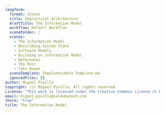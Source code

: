 ```yaml
---
longform:
  format: scenes
  title: Impractical Architecture
  draftTitle: The Information Model
  workflow: Default Workflow
  sceneFolder: /
  scenes:
    - The Information Model
    - Describing System State
    - Software Models
    - Building an Information Model
    - References
    - The Rest
    - Take Aways
  sceneTemplate: Templates/Note Template.md
  ignoredFiles: []
author: Miguel Pinilla
Copyright: (c) Miguel Pinilla, All rights reserved
License: "This work is licensed under the Creative Commons License CC BY-NC-SA 4.0: https://creativecommons.org/licenses/by-nc-sa/4.0/"
email: miguel.pinilla@saldubatech.com
share: "true"
title: The Information Model
---
```

